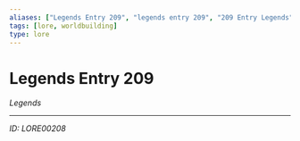 ```yaml
---
aliases: ["Legends Entry 209", "legends entry 209", "209 Entry Legends"]
tags: [lore, worldbuilding]
type: lore
---
```


# Legends Entry 209

*Legends*

---
*ID: LORE00208*